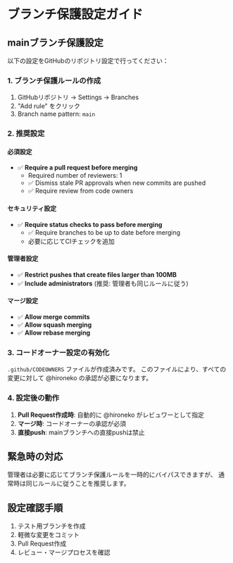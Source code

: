 # ブランチ保護設定ガイド

## mainブランチ保護設定

以下の設定をGitHubのリポジトリ設定で行ってください：

### 1. ブランチ保護ルールの作成
1. GitHubリポジトリ → Settings → Branches
2. "Add rule" をクリック
3. Branch name pattern: `main`

### 2. 推奨設定

#### 必須設定
- ✅ **Require a pull request before merging**
  - Required number of reviewers: 1
  - ✅ Dismiss stale PR approvals when new commits are pushed
  - ✅ Require review from code owners

#### セキュリティ設定
- ✅ **Require status checks to pass before merging**
  - ✅ Require branches to be up to date before merging
  - 必要に応じてCIチェックを追加

#### 管理者設定
- ✅ **Restrict pushes that create files larger than 100MB**
- ✅ **Include administrators** (推奨: 管理者も同じルールに従う)

#### マージ設定
- ✅ **Allow merge commits**
- ✅ **Allow squash merging**
- ✅ **Allow rebase merging**

### 3. コードオーナー設定の有効化

`.github/CODEOWNERS` ファイルが作成済みです。
このファイルにより、すべての変更に対して @hironeko の承認が必要になります。

### 4. 設定後の動作

1. **Pull Request作成時**: 自動的に @hironeko がレビュワーとして指定
2. **マージ時**: コードオーナーの承認が必須
3. **直接push**: mainブランチへの直接pushは禁止

## 緊急時の対応

管理者は必要に応じてブランチ保護ルールを一時的にバイパスできますが、
通常時は同じルールに従うことを推奨します。

## 設定確認手順

1. テスト用ブランチを作成
2. 軽微な変更をコミット
3. Pull Request作成
4. レビュー・マージプロセスを確認